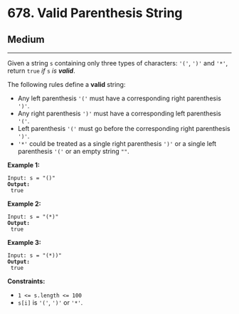 # 678. Valid Parenthesis String

## Medium

***

Given a string `s` containing only three types of characters: `'('`, `')'` and `'*'`, return `true` _if_ `s` _is **valid**_.

The following rules define a **valid** string:

* Any left parenthesis `'('` must have a corresponding right parenthesis `')'`.
* Any right parenthesis `')'` must have a corresponding left parenthesis `'('`.
* Left parenthesis `'('` must go before the corresponding right parenthesis `')'`.
* `'*'` could be treated as a single right parenthesis `')'` or a single left parenthesis `'('` or an empty string `""`.

&#x20;

**Example 1:**

<pre><code>Input: s = "()"
<strong>Output:
</strong> true</code></pre>

**Example 2:**

<pre><code>Input: s = "(*)"
<strong>Output:
</strong> true</code></pre>

**Example 3:**

<pre><code>Input: s = "(*))"
<strong>Output:
</strong> true</code></pre>

&#x20;

**Constraints:**

* `1 <= s.length <= 100`
* `s[i]` is `'('`, `')'` or `'*'`.
